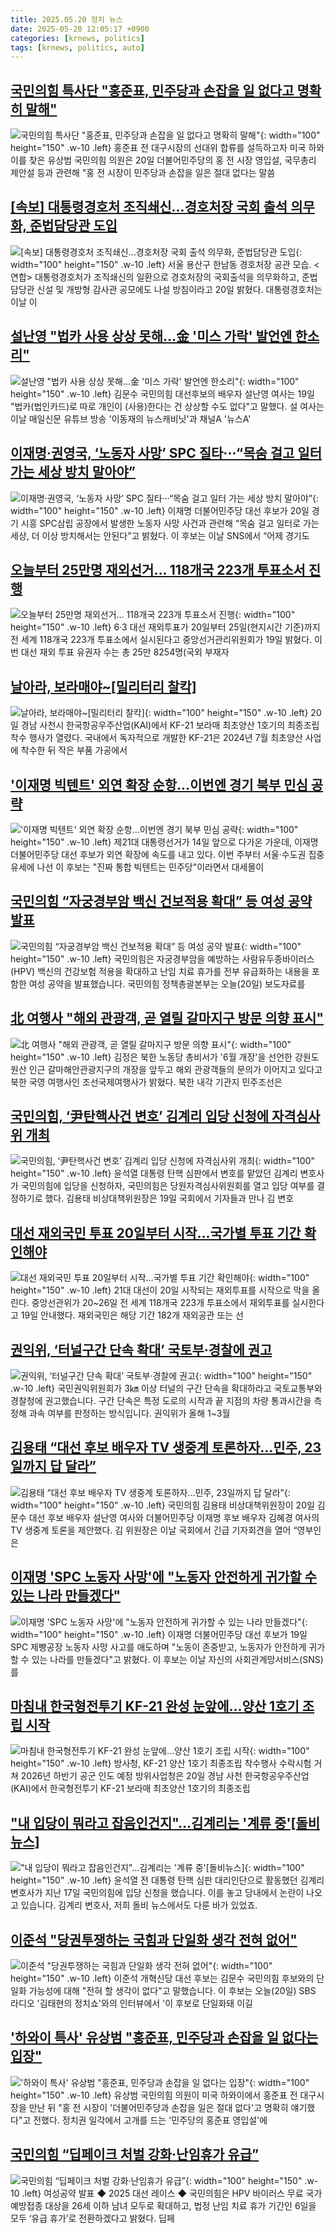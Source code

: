```yaml
---
title: 2025.05.20 정치 뉴스
date: 2025-05-20 12:05:17 +0900
categories: [krnews, politics]
tags: [krnews, politics, auto]
---
```

## [국민의힘 특사단 "홍준표, 민주당과 손잡을 일 없다고 명확히 말해"](https://n.news.naver.com/mnews/article/003/0013252614)

![국민의힘 특사단 "홍준표, 민주당과 손잡을 일 없다고 명확히 말해"](https://mimgnews.pstatic.net/image/origin/003/2025/05/20/13252614.jpg?type=nf220_150){: width="100" height="150" .w-10 .left}
홍준표 전 대구시장의 선대위 합류를 설득하고자 미국 하와이를 찾은 유상범 국민의힘 의원은 20일 더불어민주당의 홍 전 시장 영입설, 국무총리 제안설 등과 관련해 "홍 전 시장이 민주당과 손잡을 일은 절대 없다는 말씀

## [[속보] 대통령경호처 조직쇄신…경호처장 국회 출석 의무화, 준법담당관 도입](https://n.news.naver.com/mnews/article/016/0002473612)

![[속보] 대통령경호처 조직쇄신…경호처장 국회 출석 의무화, 준법담당관 도입](https://mimgnews.pstatic.net/image/origin/016/2025/05/20/2473612.jpg?type=nf220_150){: width="100" height="150" .w-10 .left}
서울 용산구 한남동 경호처장 공관 모습. <연합> 대통령경호처가 조직쇄신의 일환으로 경호처장의 국회출석을 의무화하고, 준법담당관 신설 및 개방형 감사관 공모에도 나설 방침이라고 20일 밝혔다. 대통령경호처는 이날 이

## [설난영 "법카 사용 상상 못해…金 '미스 가락' 발언엔 한소리"](https://n.news.naver.com/mnews/article/025/0003441957)

![설난영 "법카 사용 상상 못해…金 '미스 가락' 발언엔 한소리"](https://mimgnews.pstatic.net/image/origin/025/2025/05/19/3441957.jpg?type=nf220_150){: width="100" height="150" .w-10 .left}
김문수 국민의힘 대선후보의 배우자 설난영 여사는 19일 "법카(법인카드)로 따로 개인이 (사용)한다는 건 상상할 수도 없다"고 말했다. 설 여사는 이날 매일신문 유튜브 방송 '이동재의 뉴스캐비닛'과 채널A '뉴스A'

## [이재명·권영국, ‘노동자 사망’ SPC 질타···“목숨 걸고 일터 가는 세상 방치 말아야”](https://n.news.naver.com/mnews/article/032/0003370630)

![이재명·권영국, ‘노동자 사망’ SPC 질타···“목숨 걸고 일터 가는 세상 방치 말아야”](https://mimgnews.pstatic.net/image/origin/032/2025/05/20/3370630.jpg?type=nf220_150){: width="100" height="150" .w-10 .left}
이재명 더불어민주당 대선 후보가 20일 경기 시흥 SPC삼립 공장에서 발생한 노동자 사망 사건과 관련해 “목숨 걸고 일터로 가는 세상, 더 이상 방치해서는 안된다”고 밝혔다. 이 후보는 이날 SNS에서 “어제 경기도

## [오늘부터 25만명 재외선거… 118개국 223개 투표소서 진행](https://n.news.naver.com/mnews/article/081/0003542426)

![오늘부터 25만명 재외선거… 118개국 223개 투표소서 진행](https://mimgnews.pstatic.net/image/origin/081/2025/05/20/3542426.jpg?type=nf220_150){: width="100" height="150" .w-10 .left}
6·3 대선 재외투표가 20일부터 25일(현지시간 기준)까지 전 세계 118개국 223개 투표소에서 실시된다고 중앙선거관리위원회가 19일 밝혔다. 이번 대선 재외 투표 유권자 수는 총 25만 8254명(국외 부재자

## [날아라, 보라매야~[밀리터리 찰칵]](https://n.news.naver.com/mnews/article/025/0003442101)

![날아라, 보라매야~[밀리터리 찰칵]](https://mimgnews.pstatic.net/image/origin/025/2025/05/20/3442101.jpg?type=nf220_150){: width="100" height="150" .w-10 .left}
20일 경남 사천시 한국항공우주산업(KAI)에서 KF-21 보라매 최초양산 1호기의 최종조립 착수 행사가 열렸다. 국내에서 독자적으로 개발한 KF-21은 2024년 7월 최초양산 사업에 착수한 뒤 작은 부품 가공에서

## ['이재명 빅텐트' 외연 확장 순항…이번엔 경기 북부 민심 공략](https://n.news.naver.com/mnews/article/277/0005595283)

!['이재명 빅텐트' 외연 확장 순항…이번엔 경기 북부 민심 공략](https://mimgnews.pstatic.net/image/origin/277/2025/05/20/5595283.jpg?type=nf220_150){: width="100" height="150" .w-10 .left}
제21대 대통령선거가 14일 앞으로 다가온 가운데, 이재명 더불어민주당 대선 후보가 외연 확장에 속도를 내고 있다. 이번 주부터 서울·수도권 집중 유세에 나선 이 후보는 "진짜 통합 빅텐트는 민주당"이라면서 대세몰이

## [국민의힘 “자궁경부암 백신 건보적용 확대” 등 여성 공약 발표](https://n.news.naver.com/mnews/article/056/0011954689)

![국민의힘 “자궁경부암 백신 건보적용 확대” 등 여성 공약 발표](https://mimgnews.pstatic.net/image/origin/056/2025/05/20/11954689.jpg?type=nf220_150){: width="100" height="150" .w-10 .left}
국민의힘은 자궁경부암을 예방하는 사람유두종바이러스(HPV) 백신의 건강보험 적용을 확대하고 난임 치료 휴가를 전부 유급화하는 내용을 포함한 여성 공약을 발표했습니다. 국민의힘 정책총괄본부는 오늘(20일) 보도자료를

## [北 여행사 "해외 관광객, 곧 열릴 갈마지구 방문 의향 표시"](https://n.news.naver.com/mnews/article/421/0008260959)

![北 여행사 "해외 관광객, 곧 열릴 갈마지구 방문 의향 표시"](https://mimgnews.pstatic.net/image/origin/421/2025/05/20/8260959.jpg?type=nf220_150){: width="100" height="150" .w-10 .left}
김정은 북한 노동당 총비서가 '6월 개장'을 선언한 강원도 원산 인근 갈마해안관광지구의 개장을 앞두고 해외 관광객들의 문의가 이어지고 있다고 북한 국영 여행사인 조선국제여행사가 밝혔다. 북한 내각 기관지 민주조선은

## [국민의힘, ‘尹탄핵사건 변호’ 김계리 입당 신청에 자격심사위 개최](https://n.news.naver.com/mnews/article/023/0003906047)

![국민의힘, ‘尹탄핵사건 변호’ 김계리 입당 신청에 자격심사위 개최](https://mimgnews.pstatic.net/image/origin/023/2025/05/19/3906047.jpg?type=nf220_150){: width="100" height="150" .w-10 .left}
윤석열 대통령 탄핵 심판에서 변호를 맡았던 김계리 변호사가 국민의힘에 입당을 신청하자, 국민의힘은 당원자격심사위원회를 열고 입당 여부를 결정하기로 했다. 김용태 비상대책위원장은 19일 국회에서 기자들과 만나 김 변호

## [대선 재외국민 투표 20일부터 시작…국가별 투표 기간 확인해야](https://n.news.naver.com/mnews/article/025/0003441912)

![대선 재외국민 투표 20일부터 시작…국가별 투표 기간 확인해야](https://mimgnews.pstatic.net/image/origin/025/2025/05/19/3441912.jpg?type=nf220_150){: width="100" height="150" .w-10 .left}
21대 대선이 20일 시작되는 재외투표를 시작으로 막을 올린다. 중앙선관위가 20~26일 전 세계 118개국 223개 투표소에서 재외투표를 실시한다고 19일 안내했다. 재외국민은 해당 기간 182개 재외공관 또는 선

## [권익위, ‘터널구간 단속 확대’ 국토부·경찰에 권고](https://n.news.naver.com/mnews/article/056/0011954786)

![권익위, ‘터널구간 단속 확대’ 국토부·경찰에 권고](https://mimgnews.pstatic.net/image/origin/056/2025/05/20/11954786.jpg?type=nf220_150){: width="100" height="150" .w-10 .left}
국민권익위원회가 3㎞ 이상 터널의 구간 단속을 확대하라고 국토교통부와 경찰청에 권고했습니다. 구간 단속은 특정 도로의 시작과 끝 지점의 차량 통과시간을 측정해 과속 여부를 판정하는 방식입니다. 권익위가 올해 1~3월

## [김용태 “대선 후보 배우자 TV 생중계 토론하자…민주, 23일까지 답 달라”](https://n.news.naver.com/mnews/article/658/0000107638)

![김용태 “대선 후보 배우자 TV 생중계 토론하자…민주, 23일까지 답 달라”](https://mimgnews.pstatic.net/image/origin/658/2025/05/20/107638.jpg?type=nf220_150){: width="100" height="150" .w-10 .left}
국민의힘 김용태 비상대책위원장이 20일 김문수 대선 후보 배우자 설난영 여사와 더불어민주당 이재명 후보 배우자 김혜경 여사의 TV 생중계 토론을 제안했다. 김 위원장은 이날 국회에서 긴급 기자회견을 열어 “영부인은

## [이재명 'SPC 노동자 사망'에 "노동자 안전하게 귀가할 수 있는 나라 만들겠다"](https://n.news.naver.com/mnews/article/088/0000948696)

![이재명 'SPC 노동자 사망'에 "노동자 안전하게 귀가할 수 있는 나라 만들겠다"](https://mimgnews.pstatic.net/image/origin/088/2025/05/20/948696.jpg?type=nf220_150){: width="100" height="150" .w-10 .left}
이재명 더불어민주당 대선 후보가 19일 SPC 제빵공장 노동자 사망 사고를 애도하며 "노동이 존중받고, 노동자가 안전하게 귀가할 수 있는 나라를 만들겠다"고 밝혔다. 이 후보는 이날 자신의 사회관계망서비스(SNS)를

## [마침내 한국형전투기 KF-21 완성 눈앞에…양산 1호기 조립 시작](https://n.news.naver.com/mnews/article/016/0002473623)

![마침내 한국형전투기 KF-21 완성 눈앞에…양산 1호기 조립 시작](https://mimgnews.pstatic.net/image/origin/016/2025/05/20/2473623.jpg?type=nf220_150){: width="100" height="150" .w-10 .left}
방사청, KF-21 양산 1호기 최종조립 착수행사 수락시험 거쳐 2026년 하반기 공군 인도 예정 방위사업청은 20일 경남 사천 한국항공우주산업(KAI)에서 한국형전투기 KF-21 보라매 최초양산 1호기의 최종조립

## ["내 입당이 뭐라고 잡음인건지"…김계리는 '계류 중'[돌비뉴스]](https://n.news.naver.com/mnews/article/437/0000441394)

!["내 입당이 뭐라고 잡음인건지"…김계리는 '계류 중'[돌비뉴스]](https://mimgnews.pstatic.net/image/origin/437/2025/05/19/441394.jpg?type=nf220_150){: width="100" height="150" .w-10 .left}
윤석열 전 대통령 탄핵 심판 대리인단으로 활동했던 김계리 변호사가 지난 17일 국민의힘에 입당 신청을 했습니다. 이를 놓고 당내에서 논란이 나오고 있습니다. 김계리 변호사, 저희 돌비 뉴스에서도 다룬 바가 있었죠.

## [이준석 "당권투쟁하는 국힘과 단일화 생각 전혀 없어"](https://n.news.naver.com/mnews/article/437/0000441455)

![이준석 "당권투쟁하는 국힘과 단일화 생각 전혀 없어"](https://mimgnews.pstatic.net/image/origin/437/2025/05/20/441455.jpg?type=nf220_150){: width="100" height="150" .w-10 .left}
이준석 개혁신당 대선 후보는 김문수 국민의힘 후보와의 단일화 가능성에 대해 "전혀 할 생각이 없다"고 말했습니다. 이 후보는 오늘(20일) SBS 라디오 '김태현의 정치쇼'와의 인터뷰에서 '이 후보로 단일화돼 이길

## ['하와이 특사' 유상범 "홍준표, 민주당과 손잡을 일 없다는 입장"](https://n.news.naver.com/mnews/article/469/0000865650)

!['하와이 특사' 유상범 "홍준표, 민주당과 손잡을 일 없다는 입장"](https://mimgnews.pstatic.net/image/origin/469/2025/05/20/865650.jpg?type=nf220_150){: width="100" height="150" .w-10 .left}
유상범 국민의힘 의원이 미국 하와이에서 홍준표 전 대구시장을 만난 뒤 "홍 전 시장이 '더불어민주당과 손잡을 일은 절대 없다'고 명확히 얘기했다"고 전했다. 정치권 일각에서 고개를 드는 '민주당의 홍준표 영입설'에

## [국민의힘 “딥페이크 처벌 강화·난임휴가 유급”](https://n.news.naver.com/mnews/article/009/0005495277)

![국민의힘 “딥페이크 처벌 강화·난임휴가 유급”](https://mimgnews.pstatic.net/image/origin/009/2025/05/20/5495277.jpg?type=nf220_150){: width="100" height="150" .w-10 .left}
여성공약 발표 ◆ 2025 대선 레이스 ◆ 국민의힘은 HPV 바이러스 무료 국가 예방접종 대상을 26세 이하 남녀 모두로 확대하고, 법정 난임 치료 휴가 기간인 6일을 모두 ‘유급 휴가’로 전환하겠다고 밝혔다. 딥페

